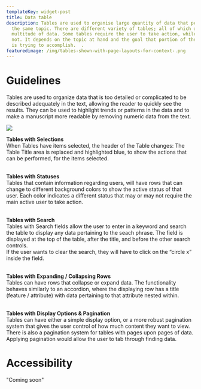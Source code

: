 ```yaml
---
templateKey: widget-post
title: Data table
description: Tables are used to organise large quantity of data that pertain to
  the same topic. There are different variety of tables; all of which delivers a
  multitude of data. Some tables require the user to take action, while some do
  not. It depends on the topic at hand and the goal that portion of the software
  is trying to accomplish.  .
featuredimage: /img/tables-shown-with-page-layouts-for-context-.png
---
```

# **Guidelines**

Tables are used to organize data that is too detailed or complicated to be described adequately in the text, allowing the reader to quickly see the results. They can be used to highlight trends or patterns in the data and to make a manuscript more readable by removing numeric data from the text.

![](/img/data-table.png)

**Tables with Selections**\
When Tables have items selected, the header of the Table changes: The Table Title area is replaced and highlighted blue, to show the actions that can be performed, for the items selected.

\
**Tables with Statuses**\
Tables that contain information regarding users, will have rows that can change to different background colors to show the active status of that user. Each color indicates a different status that may or may not require the main active user to take action.

\
**Tables with Search**\
Tables with Search fields allow the user to enter in a keyword and search the table to display any data pertaining to the seach phrase. The field is displayed at the top of the table, after the title, and before the other search controls.\
If the user wants to clear the search, they will have to click on the “circle x” inside the field.

\
**Tables with Expanding / Collapsing Rows**\
Tables can have rows that collapse or expand data. The functionality behaves similarly to an accordion, where the displaying row has a title (feature / attribute) with data pertaining to that attribute nested within.

\
**Tables with Display Options & Pagination**\
Tables can have either a simple display option, or a more robust pagination system that gives the user control of how much content they want to view.\
There is also a pagination system for tables with pages upon pages of data. Applying pagination would allow the user to tab through finding data.

# **Accessibility**

"Coming soon"